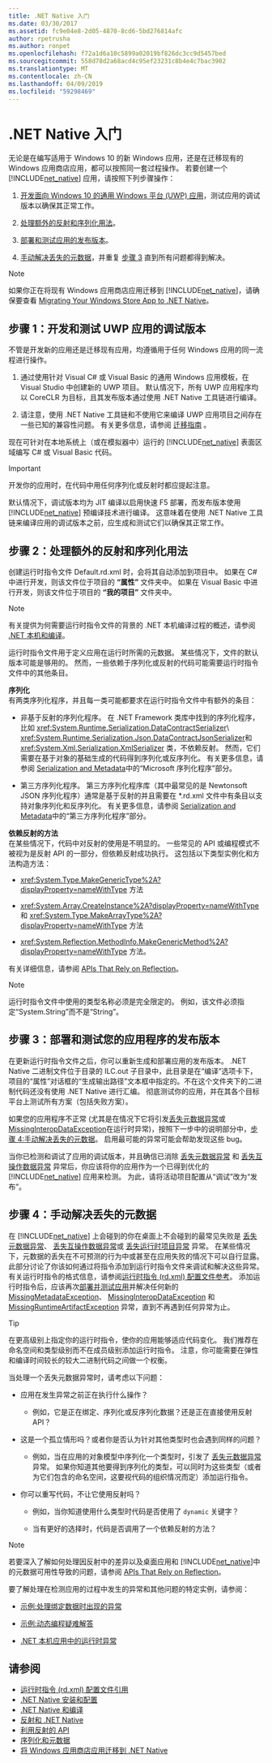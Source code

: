 ```yaml
---
title: .NET Native 入门
ms.date: 03/30/2017
ms.assetid: fc9e04e8-2d05-4870-8cd6-5bd276814afc
author: rpetrusha
ms.author: ronpet
ms.openlocfilehash: f72a1d6a10c5899a02019bf826dc3cc9d5457bed
ms.sourcegitcommit: 558d78d2a68acd4c95ef23231c8b4e4c7bac3902
ms.translationtype: MT
ms.contentlocale: zh-CN
ms.lasthandoff: 04/09/2019
ms.locfileid: "59298469"
---
```

# <a name="getting-started-with-net-native"></a>.NET Native 入门
无论是在编写适用于 Windows 10 的新 Windows 应用，还是在迁移现有的 Windows 应用商店应用，都可以按照同一套过程操作。 若要创建一个 [!INCLUDE[net_native](../../../includes/net-native-md.md)] 应用，请按照下列步骤操作：  
  
1. [开发面向 Windows 10 的通用 Windows 平台 (UWP) 应用](#Step1)，测试应用的调试版本以确保其正常工作。  
  
2. [处理额外的反射和序列化用法](#Step2)。  
  
3. [部署和测试应用的发布版本](#Step3)。  
  
4. [手动解决丢失的元数据](#Step4)，并重复 [步骤 3](#Step3) 直到所有问题都得到解决。  
  
> [!NOTE]
>  如果你正在将现有 Windows 应用商店应用迁移到 [!INCLUDE[net_native](../../../includes/net-native-md.md)]，请确保要查看 [Migrating Your Windows Store App to .NET Native](../../../docs/framework/net-native/migrating-your-windows-store-app-to-net-native.md)。  
  
<a name="Step1"></a>   
## <a name="step-1-develop-and-test-debug-builds-of-your-uwp-app"></a>步骤 1：开发和测试 UWP 应用的调试版本  
 不管是开发新的应用还是迁移现有应用，均遵循用于任何 Windows 应用的同一流程进行操作。  
  
1. 通过使用针对 Visual C# 或 Visual Basic 的通用 Windows 应用模板，在 Visual Studio 中创建新的 UWP 项目。 默认情况下，所有 UWP 应用程序均以 CoreCLR 为目标，且其发布版本通过使用 .NET Native 工具链进行编译。  
  
2. 请注意，使用 .NET Native 工具链和不使用它来编译 UWP 应用项目之间存在一些已知的兼容性问题。 有关更多信息，请参阅 [迁移指南](../../../docs/framework/net-native/migrating-your-windows-store-app-to-net-native.md) 。  
  
 现在可针对在本地系统上（或在模拟器中）运行的 [!INCLUDE[net_native](../../../includes/net-native-md.md)] 表面区域编写 C# 或 Visual Basic 代码。  
  
> [!IMPORTANT]
>  开发你的应用时，在代码中用任何序列化或反射时都应提起注意。  
  
 默认情况下，调试版本均为 JIT 编译以启用快速 F5 部署，而发布版本使用 [!INCLUDE[net_native](../../../includes/net-native-md.md)] 预编译技术进行编译。 这意味着在使用 .NET Native 工具链来编译应用的调试版本之前，应生成和测试它们以确保其正常工作。  
  
<a name="Step2"></a>   
## <a name="step-2-handle-additional-reflection-and-serialization-usage"></a>步骤 2：处理额外的反射和序列化用法  
 创建运行时指令文件 Default.rd.xml 时，会将其自动添加到项目中。 如果在 C# 中进行开发，则该文件位于项目的 **“属性”** 文件夹中。 如果在 Visual Basic 中进行开发，则该文件位于项目的 **“我的项目”** 文件夹中。  
  
> [!NOTE]
>  有关提供为何需要运行时指令文件的背景的 .NET 本机编译过程的概述，请参阅 [.NET 本机和编译](../../../docs/framework/net-native/net-native-and-compilation.md)。  
  
 运行时指令文件用于定义应用在运行时所需的元数据。 某些情况下，文件的默认版本可能是够用的。 然而，一些依赖于序列化或反射的代码可能需要运行时指令文件中的其他条目。  
  
 **序列化**  
 有两类序列化程序，并且每一类可能都要求在运行时指令文件中有额外的条目：  
  
-   非基于反射的序列化程序。 在 .NET Framework 类库中找到的序列化程序，比如 <xref:System.Runtime.Serialization.DataContractSerializer>\ <xref:System.Runtime.Serialization.Json.DataContractJsonSerializer>和 <xref:System.Xml.Serialization.XmlSerializer> 类，不依赖反射。 然而，它们需要在基于对象的基础生成的代码得到序列化或反序列化。  有关更多信息，请参阅 [Serialization and Metadata](../../../docs/framework/net-native/serialization-and-metadata.md)中的“Microsoft 序列化程序”部分。  
  
-   第三方序列化程序。 第三方序列化程序库（其中最常见的是 Newtonsoft JSON 序列化程序）通常是基于反射的并且需要在 *.rd.xml 文件中有条目以支持对象序列化和反序列化。 有关更多信息，请参阅 [Serialization and Metadata](../../../docs/framework/net-native/serialization-and-metadata.md)中的“第三方序列化程序”部分。  
  
 **依赖反射的方法**  
 在某些情况下，代码中对反射的使用是不明显的。 一些常见的 API 或编程模式不被视为是反射 API 的一部分，但依赖反射成功执行。 这包括以下类型实例化和方法构造方法：  
  
-   <xref:System.Type.MakeGenericType%2A?displayProperty=nameWithType> 方法  
  
-   <xref:System.Array.CreateInstance%2A?displayProperty=nameWithType> 和 <xref:System.Type.MakeArrayType%2A?displayProperty=nameWithType> 方法  
  
-   <xref:System.Reflection.MethodInfo.MakeGenericMethod%2A?displayProperty=nameWithType> 方法。  
  
 有关详细信息，请参阅 [APIs That Rely on Reflection](../../../docs/framework/net-native/apis-that-rely-on-reflection.md)。  
  
> [!NOTE]
>  运行时指令文件中使用的类型名称必须是完全限定的。 例如，该文件必须指定“System.String”而不是“String”。  
  
<a name="Step3"></a>   
## <a name="step-3-deploy-and-test-the-release-builds-of-your-app"></a>步骤 3：部署和测试您的应用程序的发布版本  
 在更新运行时指令文件之后，你可以重新生成和部署应用的发布版本。 .NET Native 二进制文件位于目录的 ILC.out 子目录中，此目录是在“编译”选项卡下，项目的“属性”对话框的“生成输出路径”文本框中指定的。不在这个文件夹下的二进制代码还没有使用 .NET Native 进行汇编。 彻底测试你的应用，并在其各个目标平台上测试所有方案（包括失败方案）。  
  
 如果您的应用程序不正常 (尤其是在情况下它将引发[丢失元数据异常](../../../docs/framework/net-native/missingmetadataexception-class-net-native.md)或[MissingInteropDataException](../../../docs/framework/net-native/missinginteropdataexception-class-net-native.md)在运行时异常)，按照下一步中的说明部分中，[步骤 4:手动解决丢失的元数据](#Step4)。 启用最可能的异常可能会帮助发现这些 bug。  
  
 当你已检测和调试了应用的调试版本，并且确信已消除 [丢失元数据异常](../../../docs/framework/net-native/missingmetadataexception-class-net-native.md) 和 [丢失互操作数据异常](../../../docs/framework/net-native/missinginteropdataexception-class-net-native.md) 异常后，你应该将你的应用作为一个已得到优化的 [!INCLUDE[net_native](../../../includes/net-native-md.md)] 应用来检测。 为此，请将活动项目配置从“调试”改为“发布”。  
  
<a name="Step4"></a>   
## <a name="step-4-manually-resolve-missing-metadata"></a>步骤 4：手动解决丢失的元数据  
 在 [!INCLUDE[net_native](../../../includes/net-native-md.md)] 上会碰到的你在桌面上不会碰到的最常见失败是 [丢失元数据异常](../../../docs/framework/net-native/missingmetadataexception-class-net-native.md)、 [丢失互操作数据异常](../../../docs/framework/net-native/missinginteropdataexception-class-net-native.md)或 [丢失运行时项目异常](../../../docs/framework/net-native/missingruntimeartifactexception-class-net-native.md) 异常。 在某些情况下，元数据的丢失在不可预测的行为中或甚至在应用失败的情况下可以自行显露。 此部分讨论了你该如何通过将指令添加到运行时指令文件来调试和解决这些异常。 有关运行时指令的格式信息，请参阅[运行时指令 (rd.xml) 配置文件参考](../../../docs/framework/net-native/runtime-directives-rd-xml-configuration-file-reference.md)。 添加运行时指令后，应该再次[部署并测试应用](#Step3)并解决任何新的 [MissingMetadataException](../../../docs/framework/net-native/missingmetadataexception-class-net-native.md)、 [MissingInteropDataException](../../../docs/framework/net-native/missinginteropdataexception-class-net-native.md) 和 [MissingRuntimeArtifactException](../../../docs/framework/net-native/missingruntimeartifactexception-class-net-native.md) 异常，直到不再遇到任何异常为止。  
  
> [!TIP]
>  在更高级别上指定你的运行时指令，使你的应用能够适应代码变化。  我们推荐在命名空间和类型级别而不在成员级别添加运行时指令。 注意，你可能需要在弹性和编译时间较长的较大二进制代码之间做一个权衡。  
  
 当处理一个丢失元数据异常时，请考虑以下问题：  
  
-   应用在发生异常之前正在执行什么操作？  
  
    -   例如，它是正在绑定、序列化或反序列化数据？还是正在直接使用反射 API？  
  
-   这是一个孤立情形吗？或者你是否认为针对其他类型时也会遇到同样的问题？  
  
    -   例如，当在应用的对象模型中序列化一个类型时，引发了 [丢失元数据异常](../../../docs/framework/net-native/missingmetadataexception-class-net-native.md) 异常。  如果你知道其他要得到序列化的类型，可以同时为这些类型（或者为它们包含的命名空间，这要视代码的组织情况而定）添加运行指令。  
  
-   你可以重写代码，不让它使用反射吗？  
  
    -   例如，当你知道使用什么类型时代码是否使用了 `dynamic` 关键字？  
  
    -   当有更好的选择时，代码是否调用了一个依赖反射的方法？  
  
> [!NOTE]
>  若要深入了解如何处理因反射中的差异以及桌面应用和 [!INCLUDE[net_native](../../../includes/net-native-md.md)]中的元数据可用性导致的问题，请参阅 [APIs That Rely on Reflection](../../../docs/framework/net-native/apis-that-rely-on-reflection.md)。  
  
 要了解处理在检测应用的过程中发生的异常和其他问题的特定实例，请参阅：  
  
-   [示例:处理绑定数据时出现的异常](../../../docs/framework/net-native/example-handling-exceptions-when-binding-data.md)  
  
-   [示例:动态编程疑难解答](../../../docs/framework/net-native/example-troubleshooting-dynamic-programming.md)  
  
-   [.NET 本机应用中的运行时异常](../../../docs/framework/net-native/runtime-exceptions-in-net-native-apps.md)  
  
## <a name="see-also"></a>请参阅

- [运行时指令 (rd.xml) 配置文件引用](../../../docs/framework/net-native/runtime-directives-rd-xml-configuration-file-reference.md)
- [.NET Native 安装和配置](https://docs.microsoft.com/previous-versions/dn600164(v=vs.110))
- [.NET Native 和编译](../../../docs/framework/net-native/net-native-and-compilation.md)
- [反射和 .NET Native](../../../docs/framework/net-native/reflection-and-net-native.md)
- [利用反射的 API](../../../docs/framework/net-native/apis-that-rely-on-reflection.md)
- [序列化和元数据](../../../docs/framework/net-native/serialization-and-metadata.md)
- [将 Windows 应用商店应用迁移到 .NET Native](../../../docs/framework/net-native/migrating-your-windows-store-app-to-net-native.md)
